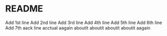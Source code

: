 # README
Add 1st line
Add 2nd line
Add 3rd line
Add 4th line
Add 5th line
Add 6th line
Add 7th aack line
acctual 
aagain 
aboutit 
aboutit 
aboutit 
aboutit  aagain
